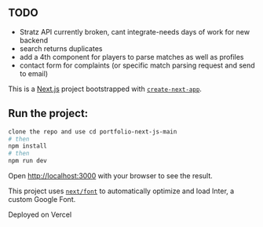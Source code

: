 ## TODO
* Stratz API currently broken, cant integrate-needs days of work for new backend
* search returns duplicates
* add a 4th component for players to parse matches as well as profiles
* contact form for complaints (or specific match parsing request and send to email)

This is a [Next.js](https://nextjs.org/) project bootstrapped with [`create-next-app`](https://github.com/vercel/next.js/tree/canary/packages/create-next-app).

## Run the project:

```bash
clone the repo and use cd portfolio-next-js-main
# then
npm install
# then
npm run dev 

```

Open [http://localhost:3000](http://localhost:3000) with your browser to see the result.


This project uses [`next/font`](https://nextjs.org/docs/basic-features/font-optimization) to automatically optimize and load Inter, a custom Google Font.

Deployed on Vercel

